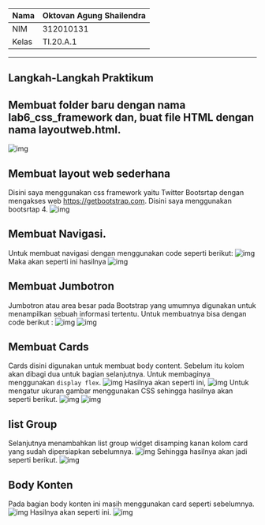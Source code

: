 | Nama  | Oktovan Agung Shailendra|
|-------|-------------------------|
|NIM    |312010131                |
| Kelas | TI.20.A.1               |

---

## Langkah-Langkah Praktikum

## Membuat folder baru dengan nama **lab6_css_framework** dan, buat file HTML dengan nama **layoutweb.html**.
![img](img/img1.png)

## Membuat layout web sederhana
Disini saya menggunakan css framework yaitu Twitter Bootsrtap dengan mengakses web https://getbootstrap.com. Disini saya menggunakan bootsrtap 4.
![img](img/img2.png)

## Membuat Navigasi.
Untuk membuat navigasi dengan menggunakan code seperti berikut:
![img](img/img3.png)
Maka akan seperti ini hasilnya
![img](img/img4.png)

## Membuat Jumbotron
Jumbotron atau area besar pada Bootstrap yang umumnya digunakan untuk menampilkan sebuah informasi tertentu. Untuk membuatnya bisa dengan code berikut :
![img](img/img5.png)
![img](img/img6.png)

## Membuat Cards
Cards disini digunakan untuk membuat body content. Sebelum itu kolom akan dibagi dua untuk bagian selanjutnya. Untuk membaginya menggunakan `display flex`.
![img](img/img7.png)
Hasilnya akan seperti ini,
![img](img/img8.png)
Untuk mengatur ukuran gambar menggunakan CSS sehingga hasilnya akan seperti berikut.
![img](img/img9.png)
![img](img/img10.png)

## list Group
Selanjutnya menambahkan list group widget disamping kanan kolom card yang sudah dipersiapkan sebelumnya.
![img](img/img11.png)
Sehingga hasilnya akan jadi seperti berikut.
![img](img/img12.png)

## Body Konten
Pada bagian body konten ini masih menggunakan card seperti sebelumnya.
![img](img/img13.png)
Hasilnya akan seperti ini.
![img](img/img14.png)
